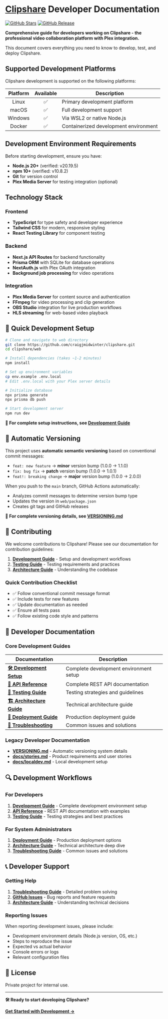 # [Clipshare](https://github.com/craigjmidwinter/clipshare) Developer Documentation

[![GitHub Stars](https://img.shields.io/github/stars/craigjmidwinter/clipshare.svg?color=blue&labelColor=555555&logoColor=ffffff&style=for-the-badge&logo=github)](https://github.com/craigjmidwinter/clipshare)
[![GitHub Release](https://img.shields.io/github/release/craigjmidwinter/clipshare.svg?color=blue&labelColor=555555&logoColor=ffffff&style=for-the-badge&logo=github)](https://github.com/craigjmidwinter/clipshare/releases)

**Comprehensive guide for developers working on Clipshare - the professional video collaboration platform with Plex integration.**

This document covers everything you need to know to develop, test, and deploy Clipshare.

## Supported Development Platforms

Clipshare development is supported on the following platforms:

| Platform | Available | Description |
| :----: | :----: |--- |
| Linux | ✅ | Primary development platform |
| macOS | ✅ | Full development support |
| Windows | ✅ | Via WSL2 or native Node.js |
| Docker | ✅ | Containerized development environment |

## Development Environment Requirements

Before starting development, ensure you have:

- **Node.js 20+** (verified: v20.19.5)
- **npm 10+** (verified: v10.8.2) 
- **Git** for version control
- **Plex Media Server** for testing integration (optional)

## Technology Stack
### **Frontend**
- **TypeScript** for type safety and developer experience
- **Tailwind CSS** for modern, responsive styling
- **React Testing Library** for component testing

### **Backend**
- **Next.js API Routes** for backend functionality
- **Prisma ORM** with SQLite for database operations
- **NextAuth.js** with Plex OAuth integration
- **Background job processing** for video operations

### **Integration**
- **Plex Media Server** for content source and authentication
- **FFmpeg** for video processing and clip generation
- **OBS Studio** integration for live production workflows
- **HLS streaming** for web-based video playback

## 🚀 Quick Development Setup

```bash
# Clone and navigate to web directory
git clone https://github.com/craigjmidwinter/clipshare.git
cd clipshare/web

# Install dependencies (takes ~1-2 minutes)
npm install

# Set up environment variables
cp env.example .env.local
# Edit .env.local with your Plex server details

# Initialize database
npx prisma generate
npx prisma db push

# Start development server
npm run dev
```

**📖 For complete setup instructions, see [Development Guide](./docs/DEVELOPMENT.md)**

## 🔄 Automatic Versioning

This project uses **automatic semantic versioning** based on conventional commit messages:

- `feat: new feature` → **minor** version bump (1.0.0 → 1.1.0)
- `fix: bug fix` → **patch** version bump (1.0.0 → 1.0.1)  
- `feat!: breaking change` → **major** version bump (1.0.0 → 2.0.0)

When you push to the `main` branch, GitHub Actions automatically:
- Analyzes commit messages to determine version bump type
- Updates the version in `web/package.json`
- Creates git tags and GitHub releases

**📖 For complete versioning details, see [VERSIONING.md](./VERSIONING.md)**

## 🤝 Contributing

We welcome contributions to Clipshare! Please see our documentation for contribution guidelines:

1. **[Development Guide](./docs/DEVELOPMENT.md)** - Setup and development workflows
2. **[Testing Guide](./docs/TESTING.md)** - Testing requirements and practices
3. **[Architecture Guide](./docs/ARCHITECTURE.md)** - Understanding the codebase

### **Quick Contribution Checklist**
- ✅ Follow conventional commit message format
- ✅ Include tests for new features
- ✅ Update documentation as needed
- ✅ Ensure all tests pass
- ✅ Follow existing code style and patterns

## 📖 Developer Documentation

### **Core Development Guides**
| Documentation | Description |
|---------------|-------------|
| **[🛠️ Development Setup](./docs/DEVELOPMENT.md)** | Complete development environment setup |
| **[🔌 API Reference](./docs/API.md)** | Complete REST API documentation |
| **[🧪 Testing Guide](./docs/TESTING.md)** | Testing strategies and guidelines |
| **[🏗️ Architecture Guide](./docs/ARCHITECTURE.md)** | Technical architecture guide |
| **[🚀 Deployment Guide](./docs/DEPLOYMENT.md)** | Production deployment guide |
| **[🔧 Troubleshooting](./docs/TROUBLESHOOTING.md)** | Common issues and solutions |

### **Legacy Developer Documentation**
- **[VERSIONING.md](./VERSIONING.md)** - Automatic versioning system details
- **[docs/stories.md](./docs/stories.md)** - Product requirements and user stories
- **[docs/localdev.md](./docs/localdev.md)** - Local development setup

## 🔍 Development Workflows

### For Developers
1. **[Development Guide](./docs/DEVELOPMENT.md)** - Complete development environment setup
2. **[API Reference](./docs/API.md)** - REST API documentation with examples
3. **[Testing Guide](./docs/TESTING.md)** - Testing strategies and best practices

### For System Administrators
1. **[Deployment Guide](./docs/DEPLOYMENT.md)** - Production deployment options
2. **[Architecture Guide](./docs/ARCHITECTURE.md)** - Technical architecture deep dive
3. **[Troubleshooting Guide](./docs/TROUBLESHOOTING.md)** - Common issues and solutions

## 📞 Developer Support

### **Getting Help**
1. **[Troubleshooting Guide](./docs/TROUBLESHOOTING.md)** - Detailed problem solving
2. **[GitHub Issues](https://github.com/craigjmidwinter/clipshare/issues)** - Bug reports and feature requests
3. **[Architecture Guide](./docs/ARCHITECTURE.md)** - Understanding technical decisions

### **Reporting Issues**
When reporting development issues, please include:
- Development environment details (Node.js version, OS, etc.)
- Steps to reproduce the issue
- Expected vs actual behavior
- Console errors or logs
- Relevant configuration files

## 📄 License

Private project for internal use.

---

**🛠️ Ready to start developing Clipshare?**

**[Get Started with Development →](./docs/DEVELOPMENT.md)**